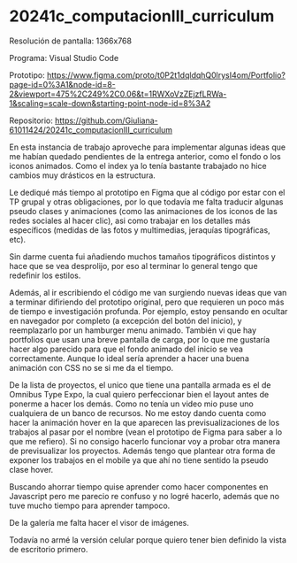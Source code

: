 # 20241c_computacionIII_curriculum
Resolución de pantalla: 1366x768

Programa: Visual Studio Code

Prototipo: https://www.figma.com/proto/t0P2t1dqldqhQ0lrysI4om/Portfolio?page-id=0%3A1&node-id=8-2&viewport=475%2C249%2C0.06&t=1RWXoVzZEjzfLRWa-1&scaling=scale-down&starting-point-node-id=8%3A2 

Repositorio: https://github.com/Giuliana-61011424/20241c_computacionIII_curriculum


En esta instancia de trabajo aproveche para implementar algunas ideas que me habían quedado pendientes de la entrega anterior, como el fondo o los iconos animados. Como el index ya lo tenía bastante trabajado no hice cambios muy drásticos en la estructura.

Le dediqué más tiempo al prototipo en Figma que al código por estar con el TP grupal y otras obligaciones, por lo que todavía me falta traducir algunas pseudo clases y animaciones (como las animaciones de los iconos de las redes sociales al hacer clic), asi como trabajar en los detalles más específicos (medidas de las fotos y multimedias, jeraquías tipográficas, etc).

Sin darme cuenta fui añadiendo muchos tamaños tipográficos distintos y hace que se vea desprolijo, por eso al terminar lo general tengo que redefinir los estilos.

Además, al ir escribiendo el código me van surgiendo nuevas ideas que van a terminar difiriendo del prototipo original, pero que requieren un poco más de tiempo e investigación profunda. Por ejemplo, estoy pensando en ocultar en navegador por completo (a excepción del botón del inicio), y reemplazarlo por un hamburger menu animado. También vi que hay portfolios que usan una breve pantalla de carga, por lo que me gustaría hacer algo parecido para que el fondo animado del inicio se vea correctamente. Aunque lo ideal sería aprender a hacer una buena animación con CSS no se si me da el tiempo. 

De la lista de proyectos, el unico que tiene una pantalla armada es el de Omnibus Type Expo, la cual quiero perfeccionar bien el layout antes de ponerme a hacer los demás. Como no tenía un video mio puse uno cualquiera de un banco de recursos. 
No me estoy dando cuenta como hacer la animación hover en la que aparecen las previsualizaciones de los trabajos al pasar por el nombre (vean el prototipo de Figma para saber a lo que me refiero). Si no consigo hacerlo funcionar voy a probar otra manera de previsualizar los proyectos. Además tengo que plantear otra forma de exponer los trabajos en el mobile ya que ahí no tiene sentido la pseudo clase hover.


Buscando ahorrar tiempo quise aprender como hacer componentes en Javascript pero me parecio re confuso y no logré hacerlo, además que no tuve mucho tiempo para aprender tampoco.

De la galería me falta hacer el visor de imágenes.

Todavía no armé la versión celular porque quiero tener bien definido la vista de escritorio primero. 





